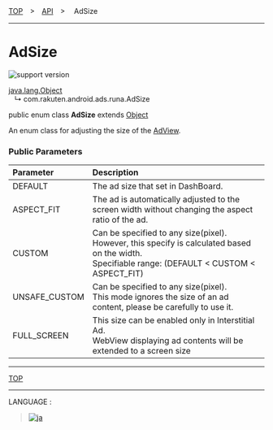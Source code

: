 [TOP](/README.md#top)　>　[API](./README.md)　>　 AdSize

---

# AdSize

![support version](http://img.shields.io/badge/runa-1.0.0+-blueviolet.svg?style=flat)

[java.lang.Object](https://developer.android.com/reference/java/lang/Object.html)<br>
&nbsp;&nbsp;&nbsp;↳&nbsp;com.rakuten.android.ads.runa.AdSize

public enum class **AdSize** extends [Object](https://developer.android.com/reference/java/lang/Object.html)<br>

An enum class for adjusting the size of the [AdView](./AdView.md).

### Public Parameters

| Parameter     | Description                                                                                                                                           |
| :------------ | :---------------------------------------------------------------------------------------------------------------------------------------------------- |
| DEFAULT       | The ad size that set in DashBoard.                                                                                                                    |
| ASPECT_FIT    | The ad is automatically adjusted to the screen width without changing the aspect ratio of the ad.                                                     |
| CUSTOM        | Can be specified to any size(pixel).<br>However, this specify is calculated based on the width.<br>Specifiable range: (DEFAULT < CUSTOM < ASPECT_FIT) |
| UNSAFE_CUSTOM | Can be specified to any size(pixel).<br>This mode ignores the size of an ad content, please be carefully to use it.                                   |
| FULL_SCREEN   | This size can be enabled only in Interstitial Ad.<br> WebView displaying ad contents will be extended to a screen size                                |

---

[TOP](/README.md#top)

---

LANGUAGE :

> [![ja](/doc/img/lang/ja.png)](/doc/ja/api/AdSize.md)
